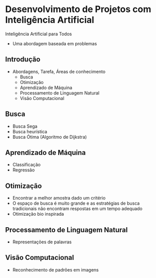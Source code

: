 # Desenvolvimento de Projetos com Inteligência Artificial

Inteligência Artificial para Todos 
- Uma abordagem baseada em problemas 

## Introdução 
* Abordagens, Tarefa, Áreas de conhecimento 
  * Busca
  * Otimização
  * Aprendizado de Máquina 
  * Processamento de Linguagem Natural 
  * Visão Computacional 

## Busca
* Busca Sega 
* Busca heurística
* Busca Ótima (Algoritmo de Dijkstra) 

## Aprendizado de Máquina 
* Classificação 
* Regressão 

## Otimização 
* Encontrar a melhor amostra dado um critério 
* O espaço de busca é muito grande e as estratégias de busca tradicionais não encontram respostas em um tempo adequado 
* Otimização bio inspirada 

## Processamento de Linguagem Natural 
* Representações de palavras 

## Visão Computacional 
* Reconhecimento de padrões em imagens 
